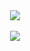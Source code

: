 
<div align="center">
		<img src="https://img.shields.io/badge/React-%2361DBFB?style=flat&logo=react&logoColor=lightblue&logoSize=auto&labelColor=grey">

</div>
<br>
<div align="center">
	<img src="https://github-readme-stats.vercel.app/api?username=muhendawi&show_icons=true">
</div>

<!--
- 👋 Hi there, I'm Muhammad, a developer, a father and a loving husband
- 🔭 I’m currently working on kanban like app, UI design from frontendmentor.io
- 🌱 I’m currently learning next.js
- 📫 How to reach me: muhendawi@gmail.com

- 👯 I’m looking to collaborate on ...
- 🤔 I’m looking for help with ...
- 💬 Ask me about ...
- 📫 How to reach me: ...
- 😄 Pronouns: ...
- ⚡ Fun fact: ...
-->


